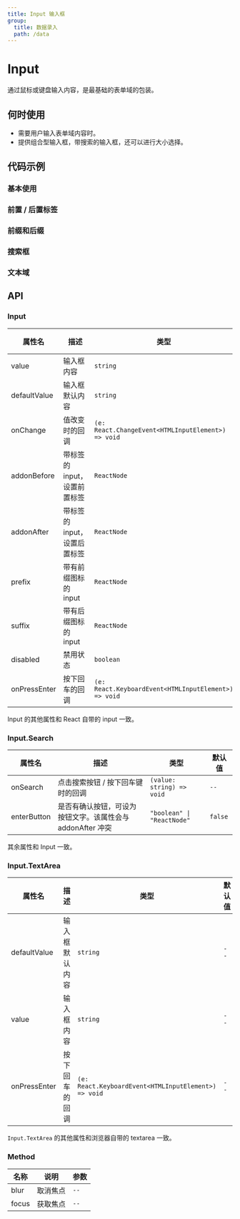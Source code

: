 ```yaml
---
title: Input 输入框
group:
  title: 数据录入
  path: /data
---
```


# Input

通过鼠标或键盘输入内容，是最基础的表单域的包装。

## 何时使用

- 需要用户输入表单域内容时。
- 提供组合型输入框，带搜索的输入框，还可以进行大小选择。

## 代码示例

### 基本使用

<code src="./demo/base"></code>

### 前置 / 后置标签

<code src="./demo/addon"></code>

### 前缀和后缀

<code src="./demo/affix"></code>

### 搜索框

<code src="./demo/search"></code>

### 文本域

<code src="./demo/textarea"></code>

<!-- ### 适应文本高度的文本域


<!-- <API src="./Input.tsx" list='["onChange", "addonBefore", "addonAfter", "prefix", "suffix", "disabled", "value", "defaultValue"]'></API> -->

## API

### Input

| 属性名       | 描述                         | 类型                                                 | 默认值  |
| ------------ | ---------------------------- | ---------------------------------------------------- | ------- |
| value        | 输入框内容                   | `string`                                             | `--`    |
| defaultValue | 输入框默认内容               | `string`                                             | `--`    |
| onChange     | 值改变时的回调               | `(e: React.ChangeEvent<HTMLInputElement>) => void`   | `--`    |
| addonBefore  | 带标签的 input，设置前置标签 | `ReactNode`                                          | `--`    |
| addonAfter   | 带标签的 input，设置后置标签 | `ReactNode`                                          | `--`    |
| prefix       | 带有前缀图标的 input         | `ReactNode`                                          | `--`    |
| suffix       | 带有后缀图标的 input         | `ReactNode`                                          | `--`    |
| disabled     | 禁用状态                     | `boolean`                                            | `false` |
| onPressEnter | 按下回车的回调               | `(e: React.KeyboardEvent<HTMLInputElement>) => void` | `false` |

Input 的其他属性和 React 自带的 input 一致。

### Input.Search

<!-- <API className="test" src="./Search.tsx" list='["onSearch"]'></API> -->

| 属性名      | 描述                                                       | 类型                       | 默认值  |
| ----------- | ---------------------------------------------------------- | -------------------------- | ------- |
| onSearch    | 点击搜索按钮 / 按下回车键时的回调                          | `(value: string) => void`  | `--`    |
| enterButton | 是否有确认按钮，可设为按钮文字。该属性会与 addonAfter 冲突 | `"boolean" \| "ReactNode"` | `false` |

其余属性和 Input 一致。

### Input.TextArea

| 属性名       | 描述           | 类型                                                 | 默认值 |
| ------------ | -------------- | ---------------------------------------------------- | ------ |
| defaultValue | 输入框默认内容 | `string`                                             | `--`   |
| value        | 输入框内容     | `string`                                             | `--`   |
| onPressEnter | 按下回车的回调 | `(e: React.KeyboardEvent<HTMLInputElement>) => void` | `--`   |

`Input.TextArea` 的其他属性和浏览器自带的 textarea 一致。

### Method

| 名称  | 说明     | 参数 |
| ----- | -------- | ---- |
| blur  | 取消焦点 | `--` |
| focus | 获取焦点 | `--` |
